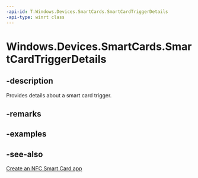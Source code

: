 ----api-id: T:Windows.Devices.SmartCards.SmartCardTriggerDetails
-api-type: winrt class
---<!-- Class syntax.public class SmartCardTriggerDetails : Windows.Devices.SmartCards.ISmartCardTriggerDetails, Windows.Devices.SmartCards.ISmartCardTriggerDetails2, Windows.Devices.SmartCards.ISmartCardTriggerDetails3--># Windows.Devices.SmartCards.SmartCardTriggerDetails## -descriptionProvides details about a smart card trigger.## -remarks<!-- <rem>TODO: Document how the developer can obtain this class object, and add or update retriever elements as necessary.</rem>-->## -examples## -see-also[Create an NFC Smart Card app](http://msdn.microsoft.com/library/26834a51-512b-485b-84c8-abf713787588)